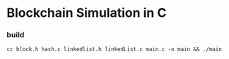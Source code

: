 # Blockchain Simulation in C

### build
`cc block.h hash.c linkedlist.h linkedList.c main.c -o main && ./main`
